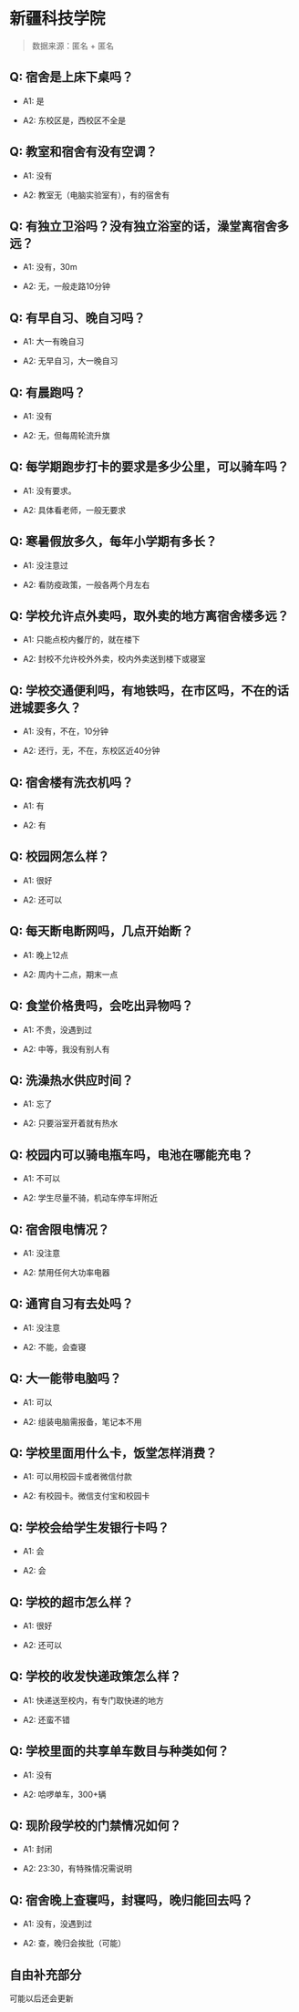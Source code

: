 # 新疆科技学院

> 数据来源：匿名 + 匿名

## Q: 宿舍是上床下桌吗？

- A1: 是

- A2: 东校区是，西校区不全是

## Q: 教室和宿舍有没有空调？

- A1: 没有

- A2: 教室无（电脑实验室有），有的宿舍有

## Q: 有独立卫浴吗？没有独立浴室的话，澡堂离宿舍多远？

- A1: 没有，30m

- A2: 无，一般走路10分钟

## Q: 有早自习、晚自习吗？

- A1: 大一有晚自习

- A2: 无早自习，大一晚自习

## Q: 有晨跑吗？

- A1: 没有

- A2: 无，但每周轮流升旗

## Q: 每学期跑步打卡的要求是多少公里，可以骑车吗？

- A1: 没有要求。

- A2: 具体看老师，一般无要求

## Q: 寒暑假放多久，每年小学期有多长？

- A1: 没注意过

- A2: 看防疫政策，一般各两个月左右

## Q: 学校允许点外卖吗，取外卖的地方离宿舍楼多远？

- A1: 只能点校内餐厅的，就在楼下

- A2: 封校不允许校外外卖，校内外卖送到楼下或寝室

## Q: 学校交通便利吗，有地铁吗，在市区吗，不在的话进城要多久？

- A1: 没有，不在，10分钟

- A2: 还行，无，不在，东校区近40分钟

## Q: 宿舍楼有洗衣机吗？

- A1: 有

- A2: 有

## Q: 校园网怎么样？

- A1: 很好

- A2: 还可以

## Q: 每天断电断网吗，几点开始断？

- A1: 晚上12点

- A2: 周内十二点，期末一点

## Q: 食堂价格贵吗，会吃出异物吗？

- A1: 不贵，没遇到过

- A2: 中等，我没有别人有

## Q: 洗澡热水供应时间？

- A1: 忘了

- A2: 只要浴室开着就有热水

## Q: 校园内可以骑电瓶车吗，电池在哪能充电？

- A1: 不可以

- A2: 学生尽量不骑，机动车停车坪附近

## Q: 宿舍限电情况？

- A1: 没注意

- A2: 禁用任何大功率电器

## Q: 通宵自习有去处吗？

- A1: 没注意

- A2: 不能，会查寝

## Q: 大一能带电脑吗？

- A1: 可以

- A2: 组装电脑需报备，笔记本不用

## Q: 学校里面用什么卡，饭堂怎样消费？

- A1: 可以用校园卡或者微信付款

- A2: 有校园卡。微信支付宝和校园卡

## Q: 学校会给学生发银行卡吗？

- A1: 会

- A2: 会

## Q: 学校的超市怎么样？

- A1: 很好

- A2: 还可以

## Q: 学校的收发快递政策怎么样？

- A1: 快递送至校内，有专门取快递的地方

- A2: 还蛮不错

## Q: 学校里面的共享单车数目与种类如何？

- A1: 没有

- A2: 哈啰单车，300+辆

## Q: 现阶段学校的门禁情况如何？

- A1: 封闭

- A2: 23:30，有特殊情况需说明

## Q: 宿舍晚上查寝吗，封寝吗，晚归能回去吗？

- A1: 没有，没遇到过

- A2: 查，晚归会挨批（可能）

## 自由补充部分

可能以后还会更新